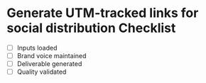 # Generate UTM-tracked links for social distribution Checklist

- [ ] Inputs loaded
- [ ] Brand voice maintained
- [ ] Deliverable generated
- [ ] Quality validated
